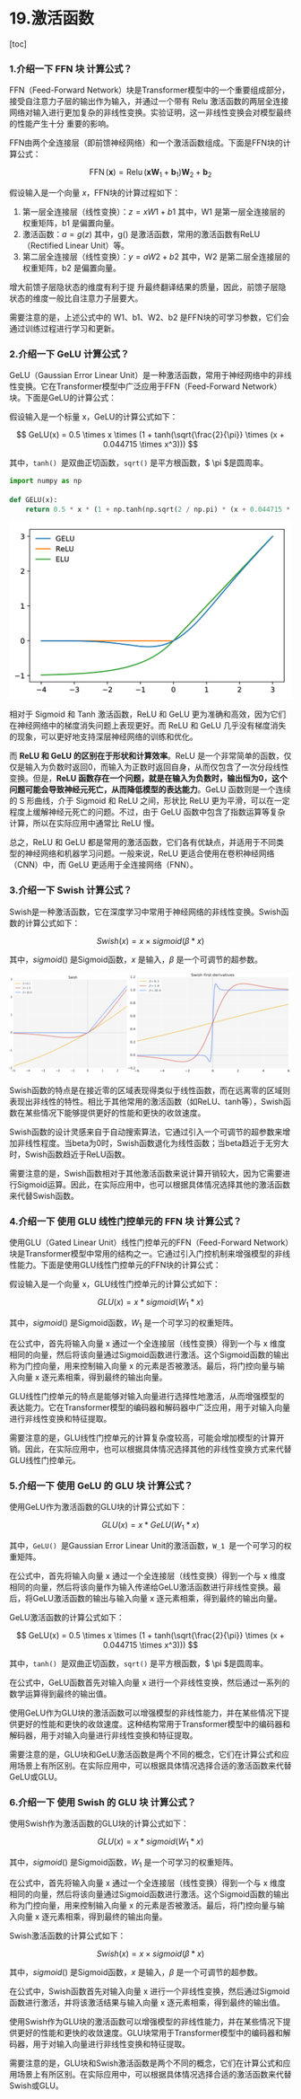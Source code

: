 # 19.激活函数

\[toc]

### 1.介绍一下 FFN 块 计算公式？

FFN（Feed-Forward Network）块是Transformer模型中的一个重要组成部分，接受自注意力子层的输出作为输入，并通过一个带有 Relu 激活函数的两层全连接网络对输入进行更加复杂的非线性变换。实验证明，这一非线性变换会对模型最终的性能产生十分 重要的影响。

FFN由两个全连接层（即前馈神经网络）和一个激活函数组成。下面是FFN块的计算公式：

$$
\operatorname{FFN}(\boldsymbol{x})=\operatorname{Relu}\left(\boldsymbol{x} \boldsymbol{W}_{1}+\boldsymbol{b}_{1}\right) \boldsymbol{W}_{2}+\boldsymbol{b}_{2}
$$

假设输入是一个向量 $x$，FFN块的计算过程如下：

1.  第一层全连接层（线性变换）：$z = xW1 + b1$    其中，W1 是第一层全连接层的权重矩阵，b1 是偏置向量。
2.  激活函数：$a = g(z)$    其中，g() 是激活函数，常用的激活函数有ReLU（Rectified Linear Unit）等。
3.  第二层全连接层（线性变换）：$y = aW2 + b2$    其中，W2 是第二层全连接层的权重矩阵，b2 是偏置向量。

增大前馈子层隐状态的维度有利于提 升最终翻译结果的质量，因此，前馈子层隐状态的维度一般比自注意力子层要大。

需要注意的是，上述公式中的 W1、b1、W2、b2 是FFN块的可学习参数，它们会通过训练过程进行学习和更新。

### 2.介绍一下 GeLU 计算公式？

GeLU（Gaussian Error Linear Unit）是一种激活函数，常用于神经网络中的非线性变换。它在Transformer模型中广泛应用于FFN（Feed-Forward Network）块。下面是GeLU的计算公式：

假设输入是一个标量 x，GeLU的计算公式如下：

$$
GeLU(x) = 0.5 \times x \times (1 + tanh(\sqrt{\frac{2}{\pi}} \times (x + 0.044715 \times x^3)))
$$

其中，`tanh() `是双曲正切函数，`sqrt()` 是平方根函数，$ \pi  $是圆周率。

```python
import numpy as np

def GELU(x):
    return 0.5 * x * (1 + np.tanh(np.sqrt(2 / np.pi) * (x + 0.044715 * np.power(x, 3))))
```

![](image/image_BNFDCtfCvf.png)

相对于 Sigmoid 和 Tanh 激活函数，ReLU 和 GeLU 更为准确和高效，因为它们在神经网络中的梯度消失问题上表现更好。而 ReLU 和 GeLU 几乎没有梯度消失的现象，可以更好地支持深层神经网络的训练和优化。

而 **ReLU 和 GeLU 的区别在于形状和计算效率**。ReLU 是一个非常简单的函数，仅仅是输入为负数时返回0，而输入为正数时返回自身，从而仅包含了一次分段线性变换。但是，**ReLU 函数存在一个问题，就是在输入为负数时，输出恒为0，这个问题可能会导致神经元死亡，从而降低模型的表达能力**。GeLU 函数则是一个连续的 S 形曲线，介于 Sigmoid 和 ReLU 之间，形状比 ReLU 更为平滑，可以在一定程度上缓解神经元死亡的问题。不过，由于 GeLU 函数中包含了指数运算等复杂计算，所以在实际应用中通常比 ReLU 慢。

总之，ReLU 和 GeLU 都是常用的激活函数，它们各有优缺点，并适用于不同类型的神经网络和机器学习问题。一般来说，ReLU 更适合使用在卷积神经网络（CNN）中，而 GeLU 更适用于全连接网络（FNN）。

### 3.介绍一下 Swish 计算公式？

Swish是一种激活函数，它在深度学习中常用于神经网络的非线性变换。Swish函数的计算公式如下：

$$
Swish(x) = x \times sigmoid(\beta * x)
$$

其中，$sigmoid()$ 是Sigmoid函数，$x$ 是输入，$\beta$ 是一个可调节的超参数。

![](image/image_hn8oQ2zR2t.png)

Swish函数的特点是在接近零的区域表现得类似于线性函数，而在远离零的区域则表现出非线性的特性。相比于其他常用的激活函数（如ReLU、tanh等），Swish函数在某些情况下能够提供更好的性能和更快的收敛速度。

Swish函数的设计灵感来自于自动搜索算法，它通过引入一个可调节的超参数来增加非线性程度。当beta为0时，Swish函数退化为线性函数；当beta趋近于无穷大时，Swish函数趋近于ReLU函数。

需要注意的是，Swish函数相对于其他激活函数来说计算开销较大，因为它需要进行Sigmoid运算。因此，在实际应用中，也可以根据具体情况选择其他的激活函数来代替Swish函数。

### 4.介绍一下 使用 GLU 线性门控单元的 FFN 块 计算公式？

使用GLU（Gated Linear Unit）线性门控单元的FFN（Feed-Forward Network）块是Transformer模型中常用的结构之一。它通过引入门控机制来增强模型的非线性能力。下面是使用GLU线性门控单元的FFN块的计算公式：

假设输入是一个向量 x，GLU线性门控单元的计算公式如下：

$$
GLU(x) = x * sigmoid(W_1 * x)
$$

其中，$sigmoid()$ 是Sigmoid函数，$W_1$ 是一个可学习的权重矩阵。

在公式中，首先将输入向量 x 通过一个全连接层（线性变换）得到一个与 x 维度相同的向量，然后将该向量通过Sigmoid函数进行激活。这个Sigmoid函数的输出称为门控向量，用来控制输入向量 x 的元素是否被激活。最后，将门控向量与输入向量 x 逐元素相乘，得到最终的输出向量。

GLU线性门控单元的特点是能够对输入向量进行选择性地激活，从而增强模型的表达能力。它在Transformer模型的编码器和解码器中广泛应用，用于对输入向量进行非线性变换和特征提取。

需要注意的是，GLU线性门控单元的计算复杂度较高，可能会增加模型的计算开销。因此，在实际应用中，也可以根据具体情况选择其他的非线性变换方式来代替GLU线性门控单元。

### 5.介绍一下 使用 GeLU 的 GLU 块 计算公式？

使用GeLU作为激活函数的GLU块的计算公式如下：

$$
GLU(x) = x * GeLU(W_1 * x)
$$

其中，`GeLU() `是Gaussian Error Linear Unit的激活函数，`W_1 `是一个可学习的权重矩阵。

在公式中，首先将输入向量 x 通过一个全连接层（线性变换）得到一个与 x 维度相同的向量，然后将该向量作为输入传递给GeLU激活函数进行非线性变换。最后，将GeLU激活函数的输出与输入向量 x 逐元素相乘，得到最终的输出向量。

GeLU激活函数的计算公式如下：

$$
GeLU(x) = 0.5 \times x \times (1 + tanh(\sqrt{\frac{2}{\pi}} \times (x + 0.044715 \times x^3)))
$$

其中，`tanh() `是双曲正切函数，`sqrt()` 是平方根函数，$ \pi  $是圆周率。

在公式中，GeLU函数首先对输入向量 x 进行一个非线性变换，然后通过一系列的数学运算得到最终的输出值。

使用GeLU作为GLU块的激活函数可以增强模型的非线性能力，并在某些情况下提供更好的性能和更快的收敛速度。这种结构常用于Transformer模型中的编码器和解码器，用于对输入向量进行非线性变换和特征提取。

需要注意的是，GLU块和GeLU激活函数是两个不同的概念，它们在计算公式和应用场景上有所区别。在实际应用中，可以根据具体情况选择合适的激活函数来代替GeLU或GLU。

### 6.介绍一下 使用 Swish 的 GLU 块 计算公式？

使用Swish作为激活函数的GLU块的计算公式如下：

$$
GLU(x) = x * sigmoid(W_1 * x)
$$

其中，$sigmoid()$ 是Sigmoid函数，$W_1$ 是一个可学习的权重矩阵。

在公式中，首先将输入向量 x 通过一个全连接层（线性变换）得到一个与 x 维度相同的向量，然后将该向量通过Sigmoid函数进行激活。这个Sigmoid函数的输出称为门控向量，用来控制输入向量 x 的元素是否被激活。最后，将门控向量与输入向量 x 逐元素相乘，得到最终的输出向量。

Swish激活函数的计算公式如下：

$$
Swish(x) = x \times sigmoid(\beta * x)
$$

其中，$sigmoid()$ 是Sigmoid函数，$x$ 是输入，$\beta$ 是一个可调节的超参数。

在公式中，Swish函数首先对输入向量 x 进行一个非线性变换，然后通过Sigmoid函数进行激活，并将该激活结果与输入向量 x 逐元素相乘，得到最终的输出值。

使用Swish作为GLU块的激活函数可以增强模型的非线性能力，并在某些情况下提供更好的性能和更快的收敛速度。GLU块常用于Transformer模型中的编码器和解码器，用于对输入向量进行非线性变换和特征提取。

需要注意的是，GLU块和Swish激活函数是两个不同的概念，它们在计算公式和应用场景上有所区别。在实际应用中，可以根据具体情况选择合适的激活函数来代替Swish或GLU。
